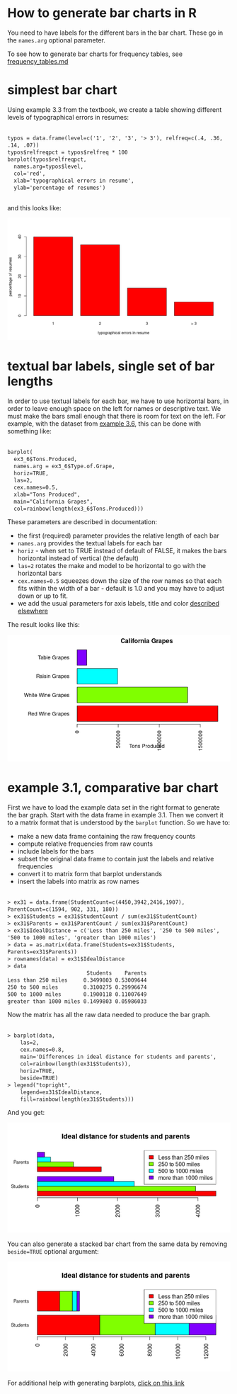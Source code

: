 # How to generate bar charts in R

You need to have labels for the different bars in the bar chart.   These go in the `names.arg` optional parameter.

To see how to generate bar charts for frequency tables, see [frequency_tables.md](frequency_tables.md)

# simplest bar chart

Using example 3.3 from the textbook, we create a table showing different levels of typographical errors in resumes:

```

typos = data.frame(level=c('1', '2', '3', '> 3'), relfreq=c(.4, .36, .14, .07))
typos$relfreqpct = typos$relfreq * 100
barplot(typos$relfreqpct, 
  names.arg=typos$level, 
  col='red', 
  xlab='typographical errors in resume', 
  ylab='percentage of resumes')
  
```

and this looks like:

![](images/barplot-ex32-resumes.png)


# textual bar labels, single set of bar lengths

In order to use textual labels for each bar, we have to use horizontal bars, in order to leave enough space on the left for names or descriptive text.  We must make the bars small enough that there is room for text on the left.   For example, with the dataset from [example 3.6](https://raw.githubusercontent.com/bengland2/une-stats/main/MAT150/data_sets/ex3_6.txt), this can be done with something like:

```

barplot( 
  ex3_6$Tons.Produced,
  names.arg = ex3_6$Type.of.Grape,
  horiz=TRUE,
  las=2,
  cex.names=0.5,
  xlab="Tons Produced", 
  main="California Grapes", 
  col=rainbow(length(ex3_6$Tons.Produced)))

```
These parameters are described in documentation:

* the first (required) parameter provides the relative length of each bar
* `names.arg` provides the textual labels for each bar
* `horiz` - when set to TRUE instead of default of FALSE, it makes the bars horizontal instead of vertical (the default)
* `las=2` rotates the make and model to be horizontal to go with the horizontal bars
* `cex.names=0.5` squeezes down the size of the row names so that each fits within the width of a bar - default is 1.0 and you may have to adjust down or up to fit.
* we add the usual parameters for axis labels, title and color [described elsewhere](axis_labels_and_title.md)

The result looks like this:

![](images/california-grapes.png)

# example 3.1, comparative bar chart

First we have to load the example data set in the right format to generate the bar graph.  Start with the data frame in example 3.1.   Then we convert it to a matrix format that is understood by the `barplot` function.  So we have to:

- make a new data frame containing the raw frequency counts
- compute relative frequencies from raw counts
- include labels for the bars
- subset the original data frame to contain just the labels and relative frequencies
- convert it to matrix form that barplot understands
- insert the labels into matrix as row names

```

> ex31 = data.frame(StudentCount=c(4450,3942,2416,1907), ParentCount=c(1594, 902, 331, 180))
> ex31$Students = ex31$StudentCount / sum(ex31$StudentCount)
> ex31$Parents = ex31$ParentCount / sum(ex31$ParentCount)
> ex31$IdealDistance = c('Less than 250 miles', '250 to 500 miles', '500 to 1000 miles', 'greater than 1000 miles')
> data = as.matrix(data.frame(Students=ex31$Students, Parents=ex31$Parents))
> rownames(data) = ex31$IdealDistance
> data
                         Students    Parents
Less than 250 miles     0.3499803 0.53009644
250 to 500 miles        0.3100275 0.29996674
500 to 1000 miles       0.1900118 0.11007649
greater than 1000 miles 0.1499803 0.05986033

```

Now the matrix has all the raw data needed to produce the bar graph.

```

> barplot(data, 
    las=2, 
    cex.names=0.8, 
    main='Differences in ideal distance for students and parents', 
    col=rainbow(length(ex31$Students)), 
    horiz=TRUE,
    beside=TRUE)
> legend("topright", 
    legend=ex31$IdealDistance, 
    fill=rainbow(length(ex31$Students)))

```
And you get:

![](images/example_3_1_bar_chart.png)

You can also generate a stacked bar chart from the same data by removing `beside=TRUE` optional argument:

![](images/example_3_1_stacked_bar.png)

For additional help with generating barplots, [click on this link](https://r-coder.com/barplot-r/#Grouped_barplot_in_R)
